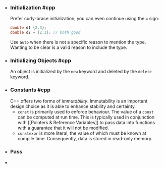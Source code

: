 - ### Initialization #cpp 
  Prefer curly-brace initialization, you can even continue using the `=` sign:
  ```cpp
  double d1 {2.3};
  double d2 = {2.3}; // both good
  ```
  Use `auto` when there is not a specific reason to mention the type. Wanting to be clear is a valid reason to include the type.
- ### Initializing Objects #cpp 
  An object is initialized by the `new` keyword and deleted by the `delete` keyword.
- ### Constants #cpp
  C++ offers two forms of *immutability*. Immutability is an important design choice as it is able to enhance stability and certainty.
	- `const` is primarily used to enforce behaviour. The value of a `const` can be computed at run time. This is typically used in conjunction with [[Pointers & Reference Variables]] to pass data into functions with a guarantee that it will not be modified.
	- `constexpr` is more literal, the value of which must be known at compile time. Consequently, data is stored in read-only memory.
- ### Pass
-